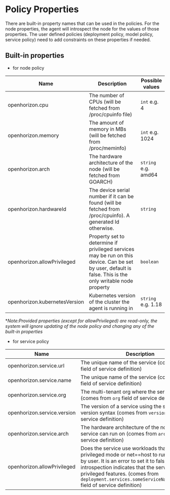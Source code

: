# Policy Properties

There are built-in property names that can be used in the policies.
For the node properties, the agent will introspect the node for the values of those properties.
The user defined policies (deployment policy, model policy, service policy) need to add constraints on these properties if needed.

## Built-in properties

* for node policy

**Name** | **Description** | **Possible values**
----- | ----- | -----
openhorizon.cpu | The number of CPUs (will be fetched from /proc/cpuinfo file) | `int` e.g. 4
openhorizon.memory| The amount of memory in MBs (will be fetched from /proc/meminfo)| `int` e.g. 1024
openhorizon.arch| The hardware architecture of the node (will be fetched from GOARCH)| `string` e.g. amd64
openhorizon.hardwareId| The device serial number if it can be found (will be fetched from /proc/cpuinfo). A generated Id otherwise. | `string`
openhorizon.allowPrivileged| Property set to determine if privileged services may be run on this device. Can be set by user, default is false. This is the only writable node property| `boolean` 
openhorizon.kubernetesVersion| Kubernetes version of the cluster the agent is running in| `string` e.g. 1.18

**Note:Provided properties (except for allowPrivileged) are read-only, the system will ignore updating of the node policy and changing any of the built-in properties*    

* for service policy

**Name** | **Description** | **Possible values**
----- | ----- | -----
openhorizon.service.url | The unique name of the service (comes from `url` field of service definition) | `string` e.g. https://someOrg/someService
openhorizon.service.name| The unique name of the service (comes from `url` field of service definition)| `string` e.g. MyService
openhorizon.service.org| The multi-tenant org where the service is defined (comes from `org` field of service definition) | `string` e.g. MyOrg
openhorizon.service.version| The version of a service using the same semantic version syntax (comes from `version` field of service definition)| `string` e.g. 1.1.1
openhorizon.service.arch| The hardware architecture of the node this service can run on (comes from `arch` field of service definition)| `string` e.g. amd64
openhorizon.allowPrivileged| Does the service use workloads that require privileged mode or net==host to run. Can be set by user. It is an error to set it to false if service introspection indicates that the service uses privileged features. (comes from `deployment.services.someServiceName.privileged` field of service definition) | `boolean`